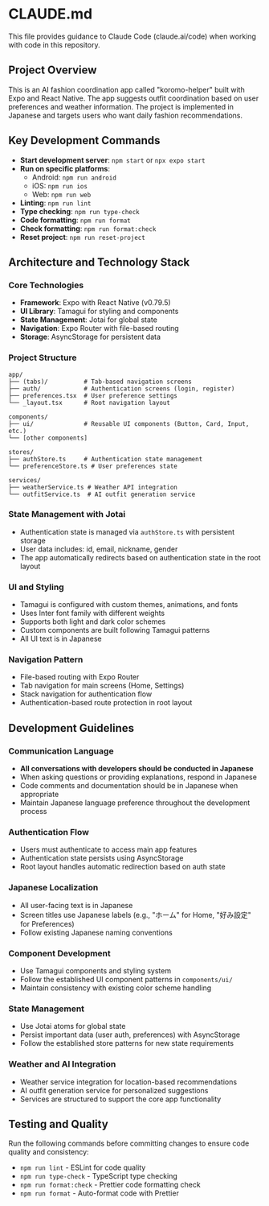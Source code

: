 # CLAUDE.md

This file provides guidance to Claude Code (claude.ai/code) when working with code in this repository.

## Project Overview

This is an AI fashion coordination app called "koromo-helper" built with Expo and React Native. The app suggests outfit coordination based on user preferences and weather information. The project is implemented in Japanese and targets users who want daily fashion recommendations.

## Key Development Commands

- **Start development server**: `npm start` or `npx expo start`
- **Run on specific platforms**:
  - Android: `npm run android`
  - iOS: `npm run ios`
  - Web: `npm run web`
- **Linting**: `npm run lint`
- **Type checking**: `npm run type-check`
- **Code formatting**: `npm run format`
- **Check formatting**: `npm run format:check`
- **Reset project**: `npm run reset-project`

## Architecture and Technology Stack

### Core Technologies

- **Framework**: Expo with React Native (v0.79.5)
- **UI Library**: Tamagui for styling and components
- **State Management**: Jotai for global state
- **Navigation**: Expo Router with file-based routing
- **Storage**: AsyncStorage for persistent data

### Project Structure

```
app/
├── (tabs)/          # Tab-based navigation screens
├── auth/            # Authentication screens (login, register)
├── preferences.tsx  # User preference settings
└── _layout.tsx      # Root navigation layout

components/
├── ui/              # Reusable UI components (Button, Card, Input, etc.)
└── [other components]

stores/
├── authStore.ts     # Authentication state management
└── preferenceStore.ts # User preferences state

services/
├── weatherService.ts # Weather API integration
└── outfitService.ts  # AI outfit generation service
```

### State Management with Jotai

- Authentication state is managed via `authStore.ts` with persistent storage
- User data includes: id, email, nickname, gender
- The app automatically redirects based on authentication state in the root layout

### UI and Styling

- Tamagui is configured with custom themes, animations, and fonts
- Uses Inter font family with different weights
- Supports both light and dark color schemes
- Custom components are built following Tamagui patterns
- All UI text is in Japanese

### Navigation Pattern

- File-based routing with Expo Router
- Tab navigation for main screens (Home, Settings)
- Stack navigation for authentication flow
- Authentication-based route protection in root layout

## Development Guidelines

### Communication Language

- **All conversations with developers should be conducted in Japanese**
- When asking questions or providing explanations, respond in Japanese
- Code comments and documentation should be in Japanese when appropriate
- Maintain Japanese language preference throughout the development process

### Authentication Flow

- Users must authenticate to access main app features
- Authentication state persists using AsyncStorage
- Root layout handles automatic redirection based on auth state

### Japanese Localization

- All user-facing text is in Japanese
- Screen titles use Japanese labels (e.g., "ホーム" for Home, "好み設定" for Preferences)
- Follow existing Japanese naming conventions

### Component Development

- Use Tamagui components and styling system
- Follow the established UI component patterns in `components/ui/`
- Maintain consistency with existing color scheme handling

### State Management

- Use Jotai atoms for global state
- Persist important data (user auth, preferences) with AsyncStorage
- Follow the established store patterns for new state requirements

### Weather and AI Integration

- Weather service integration for location-based recommendations
- AI outfit generation service for personalized suggestions
- Services are structured to support the core app functionality

## Testing and Quality

Run the following commands before committing changes to ensure code quality and consistency:

- `npm run lint` - ESLint for code quality
- `npm run type-check` - TypeScript type checking
- `npm run format:check` - Prettier code formatting check
- `npm run format` - Auto-format code with Prettier
